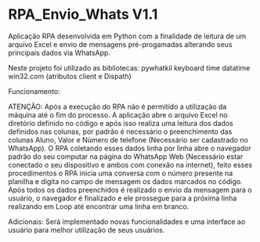 # RPA_Envio_Whats V1.1

Aplicação RPA desenvolvida em Python com a finalidade de leitura de um arquivo Excel e envio de mensagens pré-progamadas alterando seus principais dados via WhatsApp.

Neste projeto foi utilizado as bibliotecas: 
pywhatkil
keyboard
time 
datatime
win32.com (atributos client e Dispath)

Funcionamento: 

ATENÇÂO: Após a execução do RPA não é permitido a utilização da máquina até o fim do processo.
A aplicação abre o arquivo Excel no diretório definido no código e após isso realiza uma leitura dos dados definidos nas colunas, por padrão é necessário o preenchimento das colunas Aluno, Valor e Número de telefone (Necessário ser cadastrado no WhatsApp).
O RPA coletando esses dados linha por linha abre o navegador padrão do seu computar na página do WhatsApp Web (Necessário estar conectado o seu dispositivo e ambos com conexão na internet), feito esses procedimentos o RPA inicia uma conversa com o número presente na planilha e digita no campo de mensagem os dados marcados no código. Após todos os dados preenchidos é realizado o envio da mensagem para o usuário, o navegador é finalizado e ele prossegue para a próxima linha realizando em Loop até encontrar uma linha em branco. 

Adicionais:
Será implementado novas funcionalidades e uma interface ao usuário para melhor utilização de seus usuários. 
